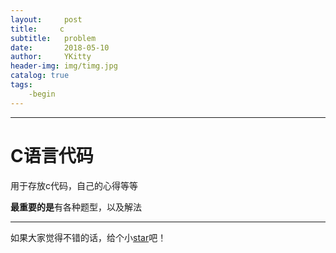 ```yaml
---
layout:     post
title:     c 
subtitle:   problem
date:       2018-05-10
author:     YKitty
header-img: img/timg.jpg
catalog: true
tags:
    -begin
---
```



---
# C语言代码

用于存放c代码，自己的心得等等



**最重要的是**有各种题型，以及解法

---

如果大家觉得不错的话，给个小[star](https://github.com/YKitty)吧！
